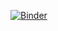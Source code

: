 [![Binder](https://mybinder.org/badge_logo.svg)](https://mybinder.org/v2/gh/jeradmelgard/RDS/main?labpath=GIT_CAPM+%282%29.ipynb)
